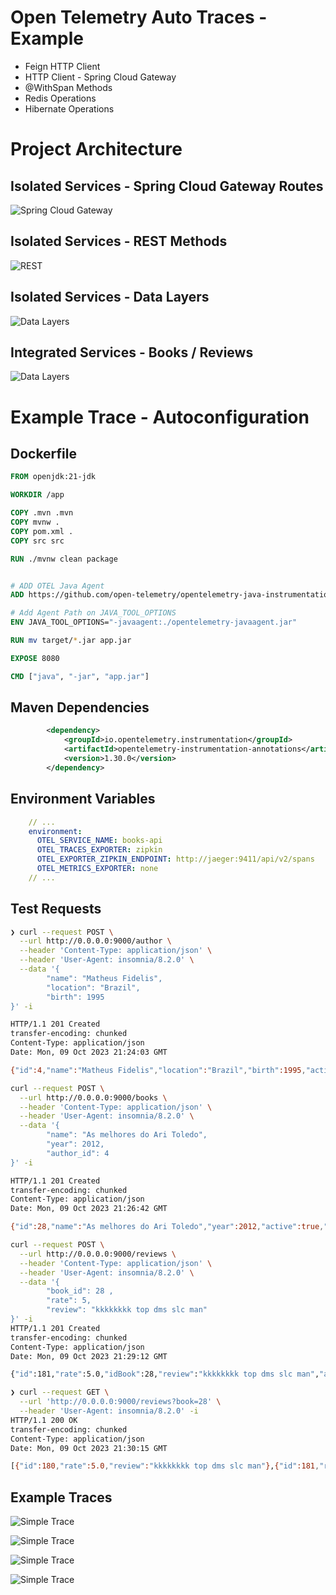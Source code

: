 # Open Telemetry Auto Traces - Example

* Feign HTTP Client
* HTTP Client - Spring Cloud Gateway
* @WithSpan Methods 
* Redis Operations 
* Hibernate Operations

# Project Architecture

## Isolated Services - Spring Cloud Gateway Routes

![Spring Cloud Gateway](.github/img/otel_example-Simple.drawio.png)

## Isolated Services - REST Methods

![REST](.github/img/otel_example-Página-2.drawio.png)

## Isolated Services - Data Layers

![Data Layers](.github/img/otel_example-Página-3.drawio.png)


## Integrated Services - Books / Reviews

![Data Layers](.github/img/otel_example-Página-4.drawio.png)


# Example Trace - Autoconfiguration 

## Dockerfile

```Dockerfile
FROM openjdk:21-jdk

WORKDIR /app

COPY .mvn .mvn
COPY mvnw .
COPY pom.xml .
COPY src src

RUN ./mvnw clean package


# ADD OTEL Java Agent
ADD https://github.com/open-telemetry/opentelemetry-java-instrumentation/releases/latest/download/opentelemetry-javaagent.jar opentelemetry-javaagent.jar

# Add Agent Path on JAVA_TOOL_OPTIONS
ENV JAVA_TOOL_OPTIONS="-javaagent:./opentelemetry-javaagent.jar"

RUN mv target/*.jar app.jar

EXPOSE 8080

CMD ["java", "-jar", "app.jar"]
```

## Maven Dependencies

```xml
		<dependency>
			<groupId>io.opentelemetry.instrumentation</groupId>
			<artifactId>opentelemetry-instrumentation-annotations</artifactId>
			<version>1.30.0</version>
		</dependency>
```

## Environment Variables 

```yaml
    // ... 
    environment: 
      OTEL_SERVICE_NAME: books-api
      OTEL_TRACES_EXPORTER: zipkin
      OTEL_EXPORTER_ZIPKIN_ENDPOINT: http://jaeger:9411/api/v2/spans
      OTEL_METRICS_EXPORTER: none
    // ...
```

## Test Requests 

```bash
❯ curl --request POST \
  --url http://0.0.0.0:9000/author \
  --header 'Content-Type: application/json' \
  --header 'User-Agent: insomnia/8.2.0' \
  --data '{
        "name": "Matheus Fidelis",
        "location": "Brazil",
        "birth": 1995
}' -i

HTTP/1.1 201 Created
transfer-encoding: chunked
Content-Type: application/json
Date: Mon, 09 Oct 2023 21:24:03 GMT

{"id":4,"name":"Matheus Fidelis","location":"Brazil","birth":1995,"active":true}
```

```bash 
curl --request POST \
  --url http://0.0.0.0:9000/books \
  --header 'Content-Type: application/json' \
  --header 'User-Agent: insomnia/8.2.0' \
  --data '{
        "name": "As melhores do Ari Toledo",
        "year": 2012,
        "author_id": 4
}' -i

HTTP/1.1 201 Created
transfer-encoding: chunked
Content-Type: application/json
Date: Mon, 09 Oct 2023 21:26:42 GMT

{"id":28,"name":"As melhores do Ari Toledo","year":2012,"active":true,"author":{"id":4,"name":"Matheus Fidelis","location":"Brazil","birth":1995,"active":true}}
```

```bash 
curl --request POST \
  --url http://0.0.0.0:9000/reviews \
  --header 'Content-Type: application/json' \
  --header 'User-Agent: insomnia/8.2.0' \
  --data '{
        "book_id": 28 ,
        "rate": 5,
        "review": "kkkkkkkk top dms slc man"
}' -i
HTTP/1.1 201 Created
transfer-encoding: chunked
Content-Type: application/json
Date: Mon, 09 Oct 2023 21:29:12 GMT

{"id":181,"rate":5.0,"idBook":28,"review":"kkkkkkkk top dms slc man","active":true
```


```bash
❯ curl --request GET \
  --url 'http://0.0.0.0:9000/reviews?book=28' \
  --header 'User-Agent: insomnia/8.2.0' -i
HTTP/1.1 200 OK
transfer-encoding: chunked
Content-Type: application/json
Date: Mon, 09 Oct 2023 21:30:15 GMT

[{"id":180,"rate":5.0,"review":"kkkkkkkk top dms slc man"},{"id":181,"rate":5.0,"review":"kkkkkkkk top dms slc man"}]
```

## Example Traces

![Simple Trace](.github/img/trace_1.png)

![Simple Trace](.github/img/trace_2.png)

![Simple Trace](.github/img/trace_3.png)

![Simple Trace](.github/img/trace_4.png)
